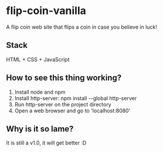 # flip-coin-vanilla
A flip coin web site that flips a coin in case you believe in luck!

## Stack

HTML + CSS + JavaScript

## How to see this thing working?

1. Install node and npm
2. Install http-server: npm install --global http-server
3. Run http-server on the project directory
4. Open a web browser and go to 'localhost:8080'

## Why is it so lame?

It is still a v1.0, it will get better :D
